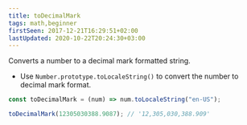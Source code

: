 ```yaml
---
title: toDecimalMark
tags: math,beginner
firstSeen: 2017-12-21T16:29:51+02:00
lastUpdated: 2020-10-22T20:24:30+03:00
---
```


Converts a number to a decimal mark formatted string.

- Use `Number.prototype.toLocaleString()` to convert the number to decimal mark format.

```js
const toDecimalMark = (num) => num.toLocaleString("en-US");
```

```js
toDecimalMark(12305030388.9087); // '12,305,030,388.909'
```
